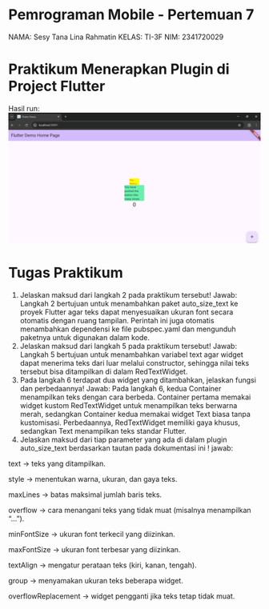# Pemrograman Mobile - Pertemuan 7

NAMA: Sesy Tana Lina Rahmatin
KELAS: TI-3F
NIM: 2341720029

# Praktikum Menerapkan Plugin di Project Flutter

Hasil run:
<img src="img/img1.png" alt="No2"/>

# Tugas Praktikum

1. Jelaskan maksud dari langkah 2 pada praktikum tersebut!
   Jawab: Langkah 2 bertujuan untuk menambahkan paket auto_size_text ke proyek Flutter agar teks dapat menyesuaikan ukuran font secara otomatis dengan ruang tampilan. Perintah ini juga otomatis menambahkan dependensi ke file pubspec.yaml dan mengunduh paketnya untuk digunakan dalam kode.
2. Jelaskan maksud dari langkah 5 pada praktikum tersebut!
   Jawab: Langkah 5 bertujuan untuk menambahkan variabel text agar widget dapat menerima teks dari luar melalui constructor, sehingga nilai teks tersebut bisa ditampilkan di dalam RedTextWidget.
3. Pada langkah 6 terdapat dua widget yang ditambahkan, jelaskan fungsi dan perbedaannya!
   Jawab: Pada langkah 6, kedua Container menampilkan teks dengan cara berbeda. Container pertama memakai widget kustom RedTextWidget untuk menampilkan teks berwarna merah, sedangkan Container kedua memakai widget Text biasa tanpa kustomisasi. Perbedaannya, RedTextWidget memiliki gaya khusus, sedangkan Text menampilkan teks standar Flutter.
4. Jelaskan maksud dari tiap parameter yang ada di dalam plugin auto_size_text berdasarkan tautan pada dokumentasi ini !
   jawab:
<p> text → teks yang ditampilkan.
<p> style → menentukan warna, ukuran, dan gaya teks.
<p> maxLines → batas maksimal jumlah baris teks.
<p> overflow → cara menangani teks yang tidak muat (misalnya menampilkan “…”).
<p> minFontSize → ukuran font terkecil yang diizinkan.
<p> maxFontSize → ukuran font terbesar yang diizinkan.
<p> textAlign → mengatur perataan teks (kiri, kanan, tengah).
<p> group → menyamakan ukuran teks beberapa widget.
<p> overflowReplacement → widget pengganti jika teks tetap tidak muat.